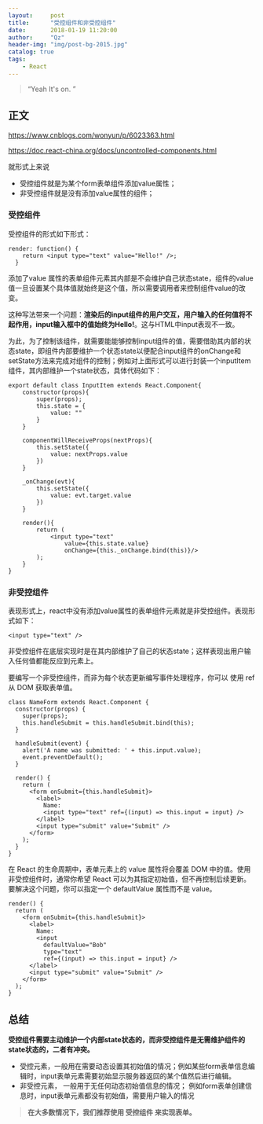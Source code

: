 ```yaml
---
layout:     post
title:      "受控组件和非受控组件"
date:       2018-01-19 11:20:00
author:     "Qz"
header-img: "img/post-bg-2015.jpg"
catalog: true
tags:
    - React
---
```


> “Yeah It's on. ”


## 正文

https://www.cnblogs.com/wonyun/p/6023363.html

https://doc.react-china.org/docs/uncontrolled-components.html


就形式上来说
* 受控组件就是为某个form表单组件添加value属性；
* 非受控组件就是没有添加value属性的组件；

### 受控组件

受控组件的形式如下形式：
```
render: function() {
    return <input type="text" value="Hello!" />;
  }
```

添加了value 属性的表单组件元素其内部是不会维护自己状态state，组件的value值一旦设置某个具体值就始终是这个值，所以需要调用者来控制组件value的改变。


这种写法带来一个问题：**渲染后的input组件的用户交互，用户输入的任何值将不起作用，input输入框中的值始终为Hello!**。这与HTML中input表现不一致。

为此，为了控制该组件，就需要能能够控制input组件的值，需要借助其内部的状态state，即组件内部要维护一个状态state以便配合input组件的onChange和setState方法来完成对组件的控制；例如对上面形式可以进行封装一个inputItem组件，其内部维护一个state状态，具体代码如下：
```
export default class InputItem extends React.Component{
    constructor(props){
        super(props);
        this.state = {
            value: ""
        }
    }

    componentWillReceiveProps(nextProps){
        this.setState({
            value: nextProps.value
        })
    }

    _onChange(evt){
        this.setState({
            value: evt.target.value
        })
    }

    render(){
        return (
            <input type="text" 
                value={this.state.value} 
                onChange={this._onChange.bind(this)}/>
        );
    }
}
```

### 非受控组件

表现形式上，react中没有添加value属性的表单组件元素就是非受控组件。表现形式如下：

`<input type="text" />`

非受控组件在底层实现时是在其内部维护了自己的状态state；这样表现出用户输入任何值都能反应到元素上。

要编写一个非受控组件，而非为每个状态更新编写事件处理程序，你可以 使用 ref 从 DOM 获取表单值。

```
class NameForm extends React.Component {
  constructor(props) {
    super(props);
    this.handleSubmit = this.handleSubmit.bind(this);
  }

  handleSubmit(event) {
    alert('A name was submitted: ' + this.input.value);
    event.preventDefault();
  }

  render() {
    return (
      <form onSubmit={this.handleSubmit}>
        <label>
          Name:
          <input type="text" ref={(input) => this.input = input} />
        </label>
        <input type="submit" value="Submit" />
      </form>
    );
  }
}
```

在 React 的生命周期中，表单元素上的 value 属性将会覆盖 DOM 中的值。使用非受控组件时，通常你希望 React 可以为其指定初始值，但不再控制后续更新。要解决这个问题，你可以指定一个 defaultValue 属性而不是 value。

```
render() {
  return (
    <form onSubmit={this.handleSubmit}>
      <label>
        Name:
        <input
          defaultValue="Bob"
          type="text"
          ref={(input) => this.input = input} />
      </label>
      <input type="submit" value="Submit" />
    </form>
  );
}
```



## 总结
**受控组件需要主动维护一个内部state状态的，而非受控组件是无需维护组件的state状态的，二者有冲突。**

* 受控元素，一般用在需要动态设置其初始值的情况；例如某些form表单信息编辑时，input表单元素需要初始显示服务器返回的某个值然后进行编辑。
* 非受控元素， 一般用于无任何动态初始值信息的情况； 例如form表单创建信息时，input表单元素都没有初始值，需要用户输入的情况



>**在大多数情况下，我们推荐使用 受控组件 来实现表单。**
